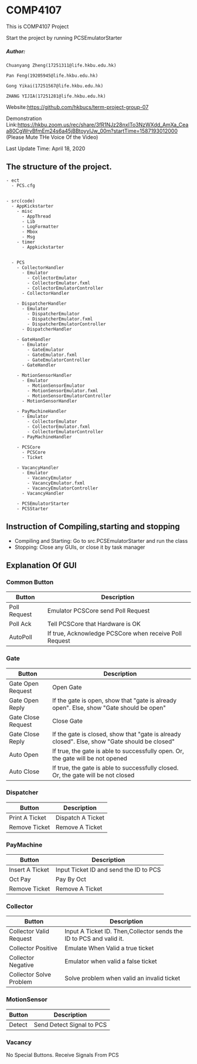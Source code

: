# COMP4107

This is COMP4107 Project

Start the project by running PCSEmulatorStarter 

##### Author:

    Chuanyang Zheng(17251311@life.hkbu.edu.hk)

    Pan Feng(19205945@life.hkbu.edu.hk)
    
    Gong Yikai(17251567@life.hkbu.edu.hk)
    
    ZHANG YIJIA(17251281@life.hkbu.edu.hk)

Website:https://github.com/hkbucs/term-project-group-07

Demonstration Link:https://hkbu.zoom.us/rec/share/3fR1NJz28nxITo3NzWXdd_AmXa_Ceaa80CgWrvBfmEm24s6a45jBBtoyyIJw_00m?startTime=1587193012000 (Please Mute THe Voice Of the Video)

Last Update Time: April 18, 2020

## The structure of the project.

    - ect
      - PCS.cfg
     
    
    - src(code)
      - AppKickstarter
        - misc
          - AppThread
          - Lib
          - LogFormatter
          - Mbox
          - Msg
        - timer
          - Appkickstarter
          
          
      - PCS
        - CollectorHandler
          - Emulator
            - CollectorEmulator
            - CollectorEmulator.fxml
            - CollectorEmulatorController
          - CollectorHandler
          
        - DispatcherHandler
          - Emulator
            - DispatcherEmulator
            - DispatcherEmulator.fxml
            - DispatcherEmulatorController
          - DispatcherHandler
          
        - GateHandler
          - Emulator
            - GateEmulator
            - GateEmulator.fxml
            - GateEmulatorController
          - GateHandler
          
        - MotionSensorHandler
          - Emulator
            - MotionSensorEmulator
            - MotionSensorEmulator.fxml
            - MotionSensorEmulatorController
          - MotionSensorHandler
          
        - PayMachineHandler
          - Emulator
            - CollectorEmulator
            - CollectorEmulator.fxml
            - CollectorEmulatorController
          - PayMachineHandler
          
        - PCSCore
          - PCSCore
          - Ticket
          
        - VacancyHandler
          - Emulator
            - VacancyEmulator
            - VacancyEmulator.fxml
            - VacancyEmulatorController
          - VacancyHandler
            
        - PCSEmulatorStarter
        - PCSStarter    
        
   


## Instruction of Compiling,starting and stopping
- Compiling and Starting: Go to src.PCSEmulatorStarter and run the class
- Stopping: Close any GUIs, or close it by task manager

## Explanation Of GUI

### Common Button
Button|Description
--|--
Poll Request|Emulator PCSCore send Poll Request
Poll Ack|Tell PCSCore that Hardware is OK
AutoPoll|If true, Acknowledge PCSCore when receive Poll Request

### Gate
Button|Description
--|--
Gate Open Request|Open Gate
Gate Open Reply|If the gate is open, show that "gate is already open". Else, show "Gate should be open"
Gate Close Request|Close Gate
Gate Close Reply|If the gate is closed, show that "gate is already closed". Else, show "Gate should be closed"
Auto Open|If true, the gate is able to successfully open. Or, the gate will be not opened
Auto Close|If true, the gate is able to successfully closed. Or, the gate will be not closed

### Dispatcher
Button|Description
--|--
Print A Ticket|Dispatch A Ticket
Remove Ticket|Remove A Ticket

### PayMachine
Button|Description
--|--
Insert A Ticket|Input Ticket ID and send the ID to PCS
Oct Pay|Pay By Oct
Remove Ticket|Remove A Ticket

### Collector
Button|Description
--|--
Collector Valid Request|Input A Ticket ID. Then,Collector sends the ID to PCS and valid it.
Collector Positive|Emulate When Valid a true ticket
Collector Negative|Emulator when valid a false ticket
Collector Solve Problem|Solve problem when valid an invalid ticket

### MotionSensor

Button|Description
--|--
Detect|Send Detect Signal to PCS

### Vacancy
No Special Buttons. Receive Signals From PCS
